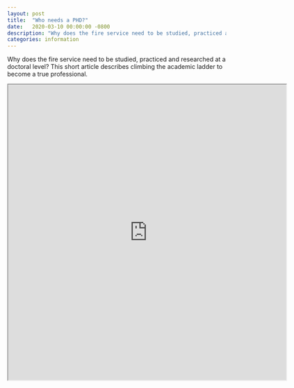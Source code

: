 ```yaml
---
layout: post
title:  "Who needs a PHD?"
date:   2020-03-10 00:00:00 -0800
description: "Why does the fire service need to be studied, practiced and researched at a doctoral level? This short article describes climbing the academic ladder to become a true professional."
categories: information
---
```

Why does the fire service need to be studied, practiced and researched at a doctoral level? This short article describes climbing the academic ladder to become a true professional.

<iframe src="https://drive.google.com/file/d/1herNIiTW2g-udXL9VP9h4GHAEJEwxUGj/preview" width="640" height="680"></iframe>
